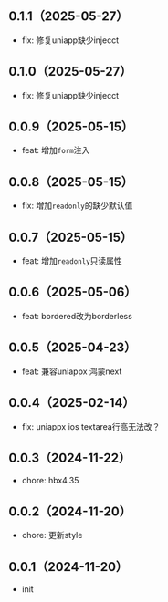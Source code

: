 ## 0.1.1（2025-05-27）
- fix: 修复uniapp缺少injecct
## 0.1.0（2025-05-27）
- fix: 修复uniapp缺少injecct
## 0.0.9（2025-05-15）
- feat: 增加`form`注入
## 0.0.8（2025-05-15）
- fix: 增加`readonly`的缺少默认值
## 0.0.7（2025-05-15）
- feat: 增加`readonly`只读属性
## 0.0.6（2025-05-06）
- feat: bordered改为borderless 
## 0.0.5（2025-04-23）
- feat: 兼容uniappx 鸿蒙next
## 0.0.4（2025-02-14）
- fix: uniappx ios textarea行高无法改？
## 0.0.3（2024-11-22）
- chore: hbx4.35
## 0.0.2（2024-11-20）
- chore: 更新style
## 0.0.1（2024-11-20）
- init
